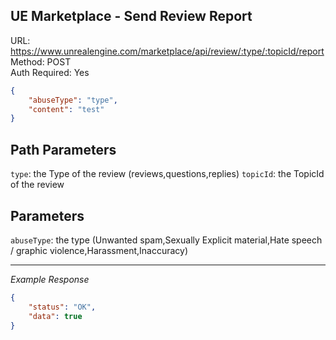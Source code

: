 ## UE Marketplace - Send Review Report

URL: https://www.unrealengine.com/marketplace/api/review/:type/:topicId/report \
Method: POST \
Auth Required: Yes


```json
{
    "abuseType": "type",
    "content": "test"
}
```

## Path Parameters

`type`: the Type of the review (reviews,questions,replies)
`topicId`: the TopicId of the review

## Parameters

`abuseType`: the type (Unwanted spam,Sexually Explicit material,Hate speech / graphic violence,Harassment,Inaccuracy)

---

_Example Response_

```json
{
    "status": "OK",
    "data": true
}
```
